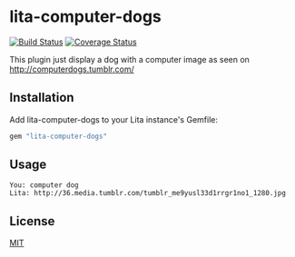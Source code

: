 # lita-computer-dogs

[![Build Status](https://travis-ci.org/epinault/lita-computer-dogs.png?branch=master)](https://travis-ci.org/epinault/lita-computer-dogs)
[![Coverage Status](https://coveralls.io/repos/epinault/lita-computer-dogs/badge.png)](https://coveralls.io/r/epinault/lita-computer-dogs)

This plugin just display a dog with a computer image as seen on http://computerdogs.tumblr.com/

## Installation

Add lita-computer-dogs to your Lita instance's Gemfile:

``` ruby
gem "lita-computer-dogs"
```

## Usage

```
You: computer dog
Lita: http://36.media.tumblr.com/tumblr_me9yusl33d1rrgr1no1_1280.jpg
```

## License

[MIT](http://opensource.org/licenses/MIT)